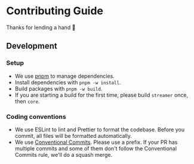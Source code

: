 # Contributing Guide

Thanks for lending a hand 👋

## Development

### Setup

- We use [pnpm](https://pnpm.js.org/) to manage dependencies.
- Install dependencies with `pnpm -w install`.
- Build packages with `pnpm -w build`.
- If you are starting a build for the first time, please build `streamer` once, then `core`.

### Coding conventions

- We use ESLint to lint and Prettier to format the codebase. Before you commit, all files will be formatted automatically.
- We use [Conventional Commits](https://www.conventionalcommits.org/en/v1.0.0/). Please use a prefix. If your PR has multiple commits and some of them don't follow the Conventional Commits rule, we'll do a squash merge.
